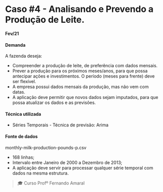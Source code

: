 

# Caso #4 - Analisando e Prevendo a Produção de Leite.
**Fev/21**


#### Demanda

A fazenda deseja:

- Compreender a produção de leite, de preferência com dados mensais.
- Prever a produção para os próximos meses/anos, para que possa antecipar ações e investimentos. O período (meses para frente) deve ser flexível.
- A empresa possui dados mensais da produção, mas não vem com datas.
- A aplicação deve permitir que novos dados sejam imputados, para que possa atualizar os dados e as previsões.

#### Técnica utilizada

- Séries Temporais - Técnica de previsão: Arima

#### Fonte de dados

monthly-milk-production-pounds-p.csv
- 168 linhas;
- Intervalo entre Janeiro de 2000 a Dezembro de 2013;
- A aplicação deve servir para processar qualquer série temporal com dados na mesma estrutura.
> :mortar_board: Curso Profº Fernando Amaral

